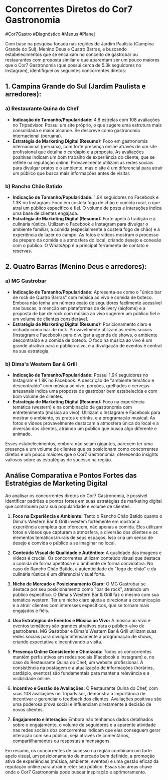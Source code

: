 # Concorrentes Diretos do Cor7 Gastronomia

#Cor7Gastro #Diagnóstico #Manus #Planej 

Com base na pesquisa focada nas regiões de Jardim Paulista (Campina Grande do Sul), Menino Deus e Quatro Barras, e buscando estabelecimentos que se encaixam no conceito de gastrobar ou restaurantes com proposta similar e que aparentam ser um pouco maiores que o Cor7 Gastronomia (que possui cerca de 5.3k seguidores no Instagram), identifiquei os seguintes concorrentes diretos:

## 1. Campina Grande do Sul (Jardim Paulista e arredores):

### a) Restaurante Quina do Chef
*   **Indicação de Tamanho/Popularidade:** 4.8 estrelas com 108 avaliações no Tripadvisor. Possui um site próprio, o que sugere uma estrutura mais consolidada e maior alcance. Se descreve como gastronomia internacional (peruana).
*   **Estratégia de Marketing Digital (Resumo):** Foco em gastronomia internacional (peruana), com forte presença online através de um site profissional que detalha o cardápio e a proposta. As avaliações positivas indicam um bom trabalho de experiência do cliente, que se reflete na reputação online. Provavelmente utilizam as redes sociais para divulgar pratos e o ambiente, mas o site é um diferencial para atrair um público que busca mais informações antes de visitar.

### b) Rancho Chão Batido
*   **Indicação de Tamanho/Popularidade:** 1.9K seguidores no Facebook e 1.3K no Instagram. Foco em costela fogo de chão e comida rural, o que atrai um público específico e fiel. O volume de posts e interações indica uma base de clientes engajada.
*   **Estratégia de Marketing Digital (Resumo):** Forte apelo à tradição e à culinária rústica. Utilizam o Facebook e Instagram para divulgar o ambiente familiar, a comida (especialmente a costela fogo de chão) e a experiência de lazer no campo. As fotos e vídeos mostram o processo de preparo da comida e a atmosfera do local, criando desejo e conexão com o público. O WhatsApp é a principal ferramenta de contato e reservas.

## 2. Quatro Barras (Menino Deus e arredores):

### a) MG Gastrobar
*   **Indicação de Tamanho/Popularidade:** Apresenta-se como o "único bar de rock de Quatro Barras" com música ao vivo e comida de boteco. Embora não tenha um número exato de seguidores facilmente acessível nas buscas, a menção em plataformas de delivery (aiqfome) e a proposta de bar de rock com música ao vivo sugerem um público fiel e um volume de clientes considerável.
*   **Estratégia de Marketing Digital (Resumo):** Posicionamento claro e nichado como bar de rock. Provavelmente utilizam as redes sociais (Instagram e Facebook) para divulgar a agenda de shows, o ambiente descontraído e a comida de boteco. O foco na música ao vivo é um grande atrativo para o público-alvo, e a divulgação de eventos é central na sua estratégia.

### b) Dima's Western Bar & Grill
*   **Indicação de Tamanho/Popularidade:** Possui 1.9K seguidores no Instagram e 1.8K no Facebook. A descrição de "ambiente temático e descontraído" com música ao vivo, porções, grelhados e cervejas artesanais indica uma proposta de gastrobar bem estabelecida e com bom volume de clientes.
*   **Estratégia de Marketing Digital (Resumo):** Foco na experiência temática (western) e na combinação de gastronomia com entretenimento (música ao vivo). Utilizam o Instagram e Facebook para mostrar o ambiente, os pratos e drinks, e a programação musical. As fotos e vídeos provavelmente destacam a atmosfera única do local e a diversão dos clientes, atraindo um público que busca algo diferente e animado.

Esses estabelecimentos, embora não sejam gigantes, parecem ter uma presença e um volume de clientes que os posicionam como concorrentes diretos e um pouco maiores que o Cor7 Gastronomia, oferecendo insights valiosos sobre as estratégias de sucesso na região.



## Análise Comparativa e Pontos Fortes das Estratégias de Marketing Digital

Ao analisar os concorrentes diretos do Cor7 Gastronomia, é possível identificar padrões e pontos fortes em suas estratégias de marketing digital que contribuem para sua popularidade e volume de clientes:

1.  **Foco na Experiência e Ambiente:** Tanto o Rancho Chão Batido quanto o Dima's Western Bar & Grill investem fortemente em mostrar a experiência completa que oferecem, não apenas a comida. Eles utilizam fotos e vídeos que capturam a atmosfera, a diversão dos clientes e os elementos temáticos/rurais de seus espaços. Isso cria um senso de desejo e convida o público a se imaginar no local.

2.  **Conteúdo Visual de Qualidade e Autêntico:** A qualidade das imagens e vídeos é crucial. Os concorrentes utilizam conteúdo visual que destaca a comida de forma apetitosa e o ambiente de forma convidativa. No caso do Rancho Chão Batido, a autenticidade do "fogo de chão" e da culinária rústica é um diferencial visual forte.

3.  **Nicho de Mercado e Posicionamento Claro:** O MG Gastrobar se destaca por seu posicionamento como "bar de rock", atraindo um público específico. O Dima's Western Bar & Grill faz o mesmo com sua temática western. Ter um nicho claro ajuda a direcionar a comunicação e a atrair clientes com interesses específicos, que se tornam mais engajados e fiéis.

4.  **Uso Estratégico de Eventos e Música ao Vivo:** A música ao vivo e eventos temáticos são grandes atrativos para o público-alvo de gastrobares. MG Gastrobar e Dima's Western Bar & Grill utilizam suas redes sociais para divulgar intensamente a programação de shows, criando expectativa e incentivando a visita.

5.  **Presença Online Consistente e Otimizada:** Todos os concorrentes mantêm perfis ativos em redes sociais (Facebook e Instagram) e, no caso do Restaurante Quina do Chef, um website profissional. A consistência na postagem e a atualização de informações (horários, cardápio, eventos) são fundamentais para manter a relevância e a visibilidade online.

6.  **Incentivo e Gestão de Avaliações:** O Restaurante Quina do Chef, com suas 108 avaliações no Tripadvisor, demonstra a importância de incentivar e gerenciar o feedback dos clientes. Avaliações positivas são uma poderosa prova social e influenciam diretamente a decisão de novos clientes.

7.  **Engajamento e Interação:** Embora não tenhamos dados detalhados sobre o engajamento, o volume de seguidores e a aparente atividade nas redes sociais dos concorrentes indicam que eles conseguem gerar interação com seu público, seja através de comentários, compartilhamentos ou respostas a mensagens.

Em resumo, os concorrentes de sucesso na região combinam um forte apelo visual, um posicionamento de mercado bem definido, a promoção ativa de experiências (música, ambiente, eventos) e uma gestão eficaz da reputação online para atrair e reter seu público. Essas são áreas chave onde o Cor7 Gastronomia pode buscar inspiração e aprimoramento.

